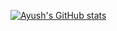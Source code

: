 
[![Ayush's GitHub stats](https://github-readme-stats.vercel.app/api?username=ayushpai)](https://github.com/anuraghazra/github-readme-stats)
